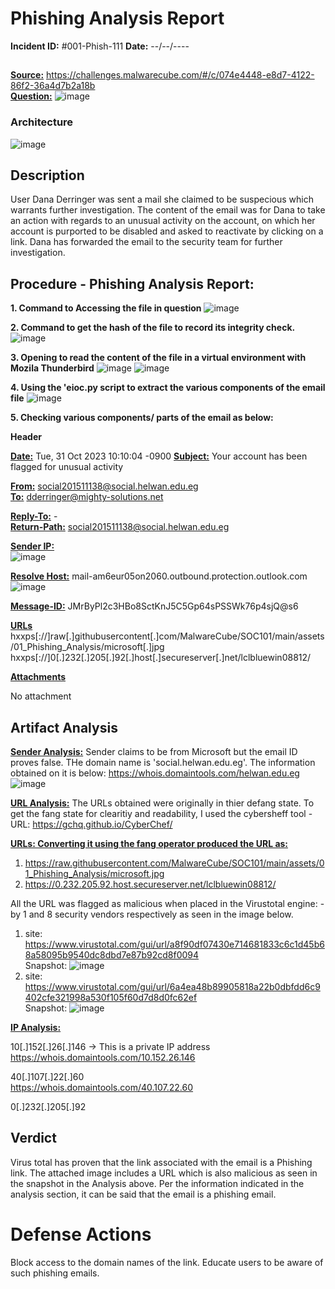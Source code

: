 # Phishing Analysis Report
**Incident ID:** #001-Phish-111
**Date:**        --/--/----
## 

**<ins>Source:</ins>**
https://challenges.malwarecube.com/#/c/074e4448-e8d7-4122-86f2-36a4d7b2a18b  
**<ins>Question:</ins>**
![image](https://github.com/user-attachments/assets/1b7ae777-6107-499e-9173-9e4ac23e4a0a)

### Architecture
![image](https://github.com/user-attachments/assets/2625168d-f29c-4582-b83f-756a89fb21d8)


## Description

User Dana Derringer was sent a mail she claimed to be suspecious which warrants further investigation.
The content of the email was for Dana to take an action with regards to an unusual activity on the account, on which her account is purported to be disabled and asked to reactivate by clicking on a link.
Dana has forwarded the email to the security team for further investigation.

## Procedure - Phishing Analysis Report:

**1. Command to Accessing the file in question** 
![image](https://github.com/user-attachments/assets/26dc0bd7-ceff-4253-aace-fc4530c4e431)

**2. Command to get the hash of the file to record its integrity check.**
![image](https://github.com/user-attachments/assets/07faf62d-e99c-4d0d-930c-3c3ce85d4597)

**3. Opening to read the content of the file in a virtual environment with Mozila Thunderbird**
![image](https://github.com/user-attachments/assets/282acf76-dff9-4486-8317-a6da0f710bf8)
![image](https://github.com/user-attachments/assets/de978603-2c70-4c8e-8d63-16850a545d59)

**4. Using the 'eioc.py script to extract the various components of the email file** 
![image](https://github.com/user-attachments/assets/2a2923b5-db5f-43c9-a02a-73a2ebf95e81)

**5. Checking various components/ parts of the email as below:**

**Header**

**<ins>Date:</ins>** Tue, 31 Oct 2023 10:10:04 -0900
**<ins>Subject:</ins>** Your account has been flagged for unusual activity

**<ins>From:</ins>** social201511138@social.helwan.edu.eg  
**<ins>To:</ins>**   dderringer@mighty-solutions.net

**<ins>Reply-To:</ins>** -  
**<ins>Return-Path:</ins>** social201511138@social.helwan.edu.eg

**<ins>Sender IP:</ins>**  
![image](https://github.com/user-attachments/assets/83a30b9d-5827-4304-b309-1fb1cc13de98)

**<ins>Resolve Host:<ins>** mail-am6eur05on2060.outbound.protection.outlook.com
![image](https://github.com/user-attachments/assets/33c71829-6e1c-4a6f-8e0c-d137d70f2980)


**<ins>Message-ID:</ins>** JMrByPl2c3HBo8SctKnJ5C5Gp64sPSSWk76p4sjQ@s6

**<ins>URLs</ins>**
hxxps[://]raw[.]githubusercontent[.]com/MalwareCube/SOC101/main/assets/01_Phishing_Analysis/microsoft[.]jpg
hxxps[://]0[.]232[.]205[.]92[.]host[.]secureserver[.]net/lclbluewin08812/


**<ins>Attachments</ins>**

No attachment

## Artifact Analysis

**<ins>Sender Analysis:</ins>**
Sender claims to be from Microsoft but the email ID proves false. THe domain name is 'social.helwan.edu.eg'. The information obtained on it is below:
https://whois.domaintools.com/helwan.edu.eg
![image](https://github.com/user-attachments/assets/8883c5c1-31d7-4b86-8795-f7c83e60c97f)


**<ins>URL Analysis:</ins>**
The URLs obtained were originally in thier defang state. To get the fang state for clearitiy and readability, I used the cybersheff tool - URL: https://gchq.github.io/CyberChef/  

**<ins>URLs: Converting it using the fang operator produced the URL as: </ins>**
1. https://raw.githubusercontent.com/MalwareCube/SOC101/main/assets/01_Phishing_Analysis/microsoft.jpg
2. https://0.232.205.92.host.secureserver.net/lclbluewin08812/  

All the URL was flagged as malicious when placed in the Virustotal engine: -by 1 and 8 security vendors respectively as seen in the image below.
1. site:     https://www.virustotal.com/gui/url/a8f90df07430e714681833c6c1d45b68a58095b9540dc8dbd7e87b92cd8f0094  
   Snapshot: ![image](https://github.com/user-attachments/assets/227ffb34-37b9-49a9-b327-17c6e86e4357)
2. site: https://www.virustotal.com/gui/url/6a4ea48b89905818a22b0dbfdd6c9402cfe321998a530f105f60d7d8d0fc62ef  
   Snapshot: ![image](https://github.com/user-attachments/assets/04101e01-8c25-449a-be29-759beb30f1a1)


**<ins>IP Analysis:</ins>**

10[.]152[.]26[.]146 -> This is a private IP address  
https://whois.domaintools.com/10.152.26.146

40[.]107[.]22[.]60  
https://whois.domaintools.com/40.107.22.60

0[.]232[.]205[.]92

## Verdict

Virus total has proven that the link associated with the email is a Phishing link. The attached image includes a URL which is also malicious as seen in the snapshot in the Analysis above.
Per the information indicated in the analysis section, it can be said that the email is a phishing email.

Defense Actions
======================================
Block access to the domain names of the link.
Educate users to be aware of such phishing emails.
